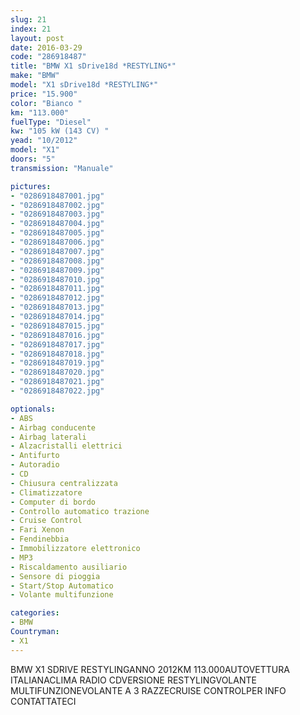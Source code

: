 ```yaml
---
slug: 21
index: 21
layout: post
date: 2016-03-29
code: "286918487"
title: "BMW X1 sDrive18d *RESTYLING*"
make: "BMW"
model: "X1 sDrive18d *RESTYLING*"
price: "15.900"
color: "Bianco "
km: "113.000"
fuelType: "Diesel"
kw: "105 kW (143 CV) "
yead: "10/2012"
model: "X1"
doors: "5"
transmission: "Manuale"

pictures:
- "0286918487001.jpg"
- "0286918487002.jpg"
- "0286918487003.jpg"
- "0286918487004.jpg"
- "0286918487005.jpg"
- "0286918487006.jpg"
- "0286918487007.jpg"
- "0286918487008.jpg"
- "0286918487009.jpg"
- "0286918487010.jpg"
- "0286918487011.jpg"
- "0286918487012.jpg"
- "0286918487013.jpg"
- "0286918487014.jpg"
- "0286918487015.jpg"
- "0286918487016.jpg"
- "0286918487017.jpg"
- "0286918487018.jpg"
- "0286918487019.jpg"
- "0286918487020.jpg"
- "0286918487021.jpg"
- "0286918487022.jpg"

optionals:
- ABS
- Airbag conducente
- Airbag laterali
- Alzacristalli elettrici
- Antifurto
- Autoradio
- CD
- Chiusura centralizzata
- Climatizzatore
- Computer di bordo
- Controllo automatico trazione
- Cruise Control
- Fari Xenon
- Fendinebbia
- Immobilizzatore elettronico
- MP3
- Riscaldamento ausiliario
- Sensore di pioggia
- Start/Stop Automatico
- Volante multifunzione

categories:
- BMW
Countryman:
- X1
---
```

BMW X1 SDRIVE RESTYLINGANNO 2012KM 113.000AUTOVETTURA ITALIANACLIMA RADIO CDVERSIONE RESTYLINGVOLANTE MULTIFUNZIONEVOLANTE A 3 RAZZECRUISE CONTROLPER INFO CONTATTATECI
